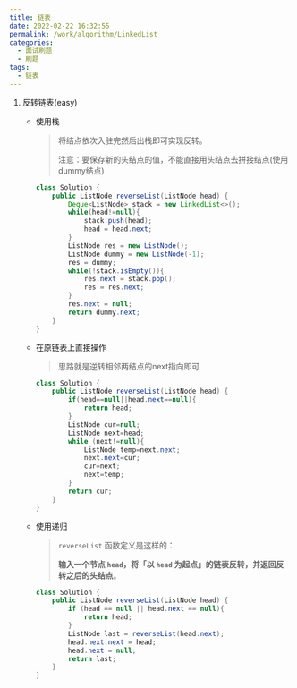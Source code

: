 ```yaml
---
title: 链表
date: 2022-02-22 16:32:55
permalink: /work/algorithm/LinkedList
categories:
  - 面试刷题
  - 刷题
tags:
  - 链表
---
```




1. 反转链表(easy)

   - 使用栈

     > 将结点依次入驻完然后出栈即可实现反转。
     >
     > 注意：要保存新的头结点的值，不能直接用头结点去拼接结点(使用dummy结点)

     ```java
     class Solution {
         public ListNode reverseList(ListNode head) {
             Deque<ListNode> stack = new LinkedList<>();
             while(head!=null){
                 stack.push(head);
                 head = head.next;
             }
             ListNode res = new ListNode();
             ListNode dummy = new ListNode(-1);
             res = dummy;
             while(!stack.isEmpty()){
                 res.next = stack.pop();
                 res = res.next;
             }
             res.next = null;
             return dummy.next;
         }
     }
     ```

   - 在原链表上直接操作

     > 思路就是逆转相邻两结点的next指向即可

     ```java
     class Solution {
         public ListNode reverseList(ListNode head) {
             if(head==null||head.next==null){
                 return head;
             }
             ListNode cur=null;
             ListNode next=head;
             while (next!=null){
                 ListNode temp=next.next;
                 next.next=cur;
                 cur=next;
                 next=temp;
             }
             return cur;
         }
     }
     ```

   - 使用递归

     > `reverseList` 函数定义是这样的：
     >
     > **输入一个节点 `head`，将「以 `head` 为起点」的链表反转，并返回反转之后的头结点**。

     ```java
     class Solution {
         public ListNode reverseList(ListNode head) {
             if (head == null || head.next == null){
                 return head;
             }
             ListNode last = reverseList(head.next);
             head.next.next = head;
             head.next = null;
             return last;
         }
     }
     ```

     

